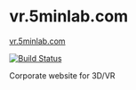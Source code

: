 # vr.5minlab.com

[vr.5minlab.com](http://vr.5minlab.com)

[![Build Status](https://travis-ci.org/5minlab/vr.5minlab.com.svg?branch=master)](https://travis-ci.org/5minlab/vr.5minlab.com)

Corporate website for 3D/VR
